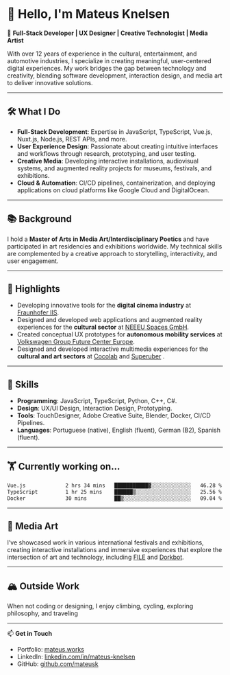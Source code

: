 # 👋 Hello, I'm Mateus Knelsen

🎨 **Full-Stack Developer | UX Designer | Creative Technologist | Media Artist**

With over 12 years of experience in the cultural, entertainment, and automotive industries, I specialize in creating meaningful, user-centered digital experiences. My work bridges the gap between technology and creativity, blending software development, interaction design, and media art to deliver innovative solutions.

---

## 🛠️ What I Do
- **Full-Stack Development**: Expertise in JavaScript, TypeScript, Vue.js, Nuxt.js, Node.js, REST APIs, and more.
- **User Experience Design**: Passionate about creating intuitive interfaces and workflows through research, prototyping, and user testing.
- **Creative Media**: Developing interactive installations, audiovisual systems, and augmented reality projects for museums, festivals, and exhibitions.
- **Cloud & Automation**: CI/CD pipelines, containerization, and deploying applications on cloud platforms like Google Cloud and DigitalOcean.

---

## 📚 Background
I hold a **Master of Arts in Media Art/Interdisciplinary Poetics** and have participated in art residencies and exhibitions worldwide. My technical skills are complemented by a creative approach to storytelling, interactivity, and user engagement.

---

## 🔦 Highlights
- Developing innovative tools for the **digital cinema industry** at [Fraunhofer IIS](https://www.iis.fraunhofer.de/en.html).
- Designed and developed web applications and augmented reality experiences for the **cultural sector** at [NEEEU Spaces GmbH](https://neu.io).
- Created conceptual UX prototypes for **autonomous mobility services** at [Volkswagen Group Future Center Europe](https://www.linkedin.com/company/future-center-europe).
- Designed and developed interactive multimedia experiences for the **cultural and art sectors** at [Cocolab](https://cocolab.mx) and [Superuber](https://superuber.com) .

---

## 🌟 Skills
- **Programming**: JavaScript, TypeScript, Python, C++, C#.
- **Design**: UX/UI Design, Interaction Design, Prototyping.
- **Tools**: TouchDesigner, Adobe Creative Suite, Blender, Docker, CI/CD Pipelines.
- **Languages**: Portuguese (native), English (fluent), German (B2), Spanish (fluent).

---

## 🏋️ Currently working on...
<!--START_SECTION:waka-->

```txt
Vue.js             2 hrs 34 mins   ███████████▓░░░░░░░░░░░░░   46.28 %
TypeScript         1 hr 25 mins    ██████▒░░░░░░░░░░░░░░░░░░   25.56 %
Docker             30 mins         ██▒░░░░░░░░░░░░░░░░░░░░░░   09.04 %
```

<!--END_SECTION:waka-->

---

## 🎨 Media Art
I’ve showcased work in various international festivals and exhibitions, creating interactive installations and immersive experiences that explore the intersection of art and technology, including [FILE](https://file.org.br) and [Dorkbot](https://dorkbot.org).

---

## 🏔️ Outside Work
When not coding or designing, I enjoy climbing, cycling, exploring philosophy, and traveling

---

📫 **Get in Touch**
- Portfolio: [mateus.works](http://mateus.works)
- LinkedIn: [linkedin.com/in/mateus-knelsen](https://linkedin.com/in/mateus-knelsen)
- GitHub: [github.com/mateusk](https://github.com/mateusk)
